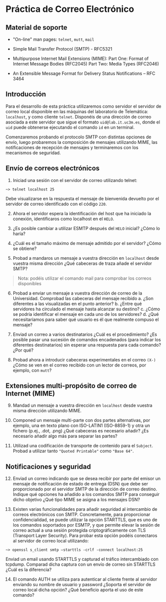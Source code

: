 # Práctica de Correo Electrónico

## Material de soporte

* "On-line" man pages: `telnet`,  `mutt`, `mail`

* Simple Mail Transfer Protocol (SMTP) - RFC5321

* Multipurpose Internet Mail Extensions (MIME):  Part One: Format of Internet Message Bodies (RFC2045)
                    						     Part Two: Media Types (RFC2046)

* An Extensible Message Format for Delivery Status Notifications – RFC 3464

## Introducción 
Para el desarrollo de esta práctica utilizaremos como servidor el servidor de correo local disponible en las máquinas del laboratorio de Telemática: `localhost`, 
y como cliente `telnet`. Disponéis de una dirección de correo asociada a este servidor que sigue el formato `uid@lab.it.uc3m.es`, donde el `uid` puede obtenerse
ejecutando el comando `id` en un terminal.

Comenzaremos probando el protocolo SMTP con distintas opciones de envío, luego probaremos la composición de mensajes utilizando MIME, las notificaciones de recepción de mensajes y terminaremos con los mecanismos de seguridad. 

## Envío de correos electrónicos

1.	Iniciad una sesión con el servidor de correo utilizando telnet:
```
~> telnet localhost 25
```

Debe visualizarse en la respuesta el mensaje de bienvenida devuelto por el servidor de correo identificado con el código `220`.

2.	Ahora el servidor espera la identificación del host que ha iniciado la conexión, identificaros como localhost en el `HELO`.

3.	¿Es posible cambiar a utilizar ESMTP después del `HELO` inicial? ¿Cómo lo haría?

4.	¿Cuál es el tamaño máximo de mensaje admitido por el servidor? ¿Cómo se obtiene?

5.	Probad a mandaros un mensaje a vuestra dirección en `localhost` desde vuestra misma dirección  ¿Qué  cabeceras de traza añade el servidor SMTP?

> Nota: podéis utilizar el comando mail para comprobar los correos disponibles

6.	Probad a enviar un mensaje a vuestra dirección de correo de la Universidad.  Comprobad las cabeceras del mensaje recibido 
  a.	¿Son diferentes a las visualizadas en el punto anterior?
  b.	¿Entre qué servidores ha circulado el mensaje hasta alcanzar su destino?
  c.	¿Cómo se podría identificar el mensaje en cada uno de los servidores? 
  d.	¿Qué necesitaríamos para saber qué usuario es él que realmente compuso el mensaje?
  
7.	Enviad un correo a varios destinatarios ¿Cuál es el procedimiento? ¿Es posible pasar una sucesión de comandos encadenados (para indicar los diferentes destinatarios) sin esperar una respuesta para cada comando? ¿Por qué? 

8.	Probad ahora a introducir cabeceras experimentales en el correo `(X-)` ¿Cómo se ven en el correo recibido con un lector de correos, por ejemplo, con `mutt`?

## Extensiones multi-propósito de correo de Internet (MIME)

9.	Mandad un mensaje a vuestra dirección en `localhost` desde vuestra misma dirección utilizando MIME.

10.	Componed un mensaje multi-parte con dos partes alternativas, por ejemplo, una en texto plano con ISO-LATIN1 (ISO-8859-1) y otra un fichero (p.ej., .dot, .png)  ¿Qué cabeceras es necesario añadir? ¿Es necesario añadir algo más para separar las partes?

11.	Utilizad una codificación de transporte de contenido para el `Subject`. Probad a utilizar tanto `"Quoted Printable"` como `"Base 64"`.

## Notificaciones y seguridad

12.	Enviad un correo indicando que se desea recibir por parte del emisor un mensaje de notificación de estado de entrega (DSN) que debe ser proporcionado por el servidor SMTP de la dirección de correo destino. Indique qué opciones ha añadido a los comandos SMTP para conseguir dicho objetivo ¿Qué tipo MIME se asigna a los mensajes DSN?

13.	Existen varias funcionalidades para añadir seguridad al intercambio de correos electrónicos con SMTP. Concretamente, para proporcionar confidencialidad, se puede utilizar la opción STARTTLS, que es uno de los comandos soportados por ESMTP, y que permite elevar la sesión de correo actual a una sesión protegida criptográficamente con TLS (Transport Layer Security). Para probar esta opción podéis conectaros al servidor de correo local utilizando:
```
~> openssl s_client smtp –starttls -crlf -connect localhost:25
```

Enviad un email usando STARTTLS y capturad el tráfico intercambiado con tcpdump. Comparad dicha captura con un envío de correo sin STARTTLS ¿Cuál es la diferencia? 

14.	El comando AUTH se utiliza para autenticar al cliente frente al servidor enviando su nombre de usuario y password ¿Soporta el servidor de correo local dicha opción? ¿Qué beneficio aporta el uso de este comando?

